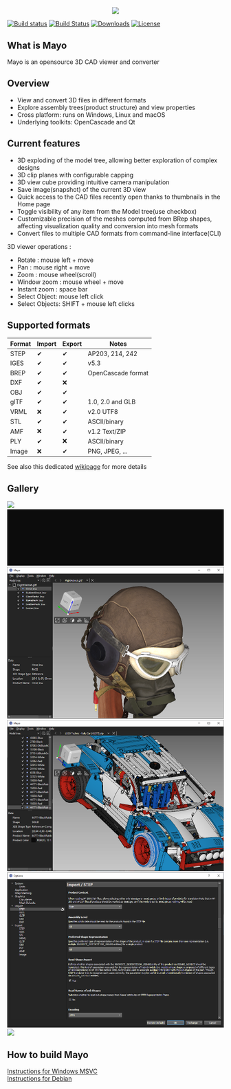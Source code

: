 <p align="center">
  <img src="images/appicon_256.png" width="200px" align="center" />
</p>

[![Build status](https://ci.appveyor.com/api/projects/status/6d1w0d6gw28npxpf?svg=true)](https://ci.appveyor.com/project/HuguesDelorme/mayo)
[![Build Status](https://img.shields.io/travis/fougue/mayo/develop.svg?logo=travis)](https://app.travis-ci.com/fougue/mayo)
[![Downloads](https://img.shields.io/github/downloads/fougue/mayo/total.svg)](https://github.com/fougue/mayo/releases)
[![License](https://img.shields.io/badge/license-BSD%202--clause-blue.svg)](https://github.com/fougue/mayo/blob/develop/LICENSE.txt)

## What is Mayo
Mayo is an opensource 3D CAD viewer and converter

## Overview
  * View and convert 3D files in different formats
  * Explore assembly trees(product structure) and view properties
  * Cross platform: runs on Windows, Linux and macOS
  * Underlying toolkits: OpenCascade and Qt

## Current features
  * 3D exploding of the model tree, allowing better exploration of complex designs
  * 3D clip planes with configurable capping
  * 3D view cube providing intuitive camera manipulation
  * Save image(snapshot) of the current 3D view
  * Quick access to the CAD files recently open thanks to thumbnails in the Home page
  * Toggle visibility of any item from the Model tree(use checkbox)
  * Customizable precision of the meshes computed from BRep shapes, affecting visualization quality and conversion into mesh formats
  * Convert files to multiple CAD formats from command-line interface(CLI)

3D viewer operations :
  * Rotate : mouse left + move
  * Pan : mouse right + move
  * Zoom : mouse wheel(scroll)
  * Window zoom : mouse wheel + move
  * Instant zoom : space bar
  * Select Object: mouse left click
  * Select Objects: SHIFT + mouse left clicks

## Supported formats
  Format  |  Import   |  Export  | Notes
----------|-----------|----------|------------------------------
STEP      |  &#10004; | &#10004; | AP203, 214, 242
IGES      |  &#10004; | &#10004; | v5.3
BREP      |  &#10004; | &#10004; | OpenCascade format
DXF       |  &#10004; | &#10060; |
OBJ       |  &#10004; | &#10004; |
glTF      |  &#10004; | &#10004; | 1.0, 2.0 and GLB
VRML      |  &#10060; | &#10004; | v2.0 UTF8
STL       |  &#10004; | &#10004; | ASCII/binary
AMF       |  &#10060; | &#10004; | v1.2 Text/ZIP
PLY       |  &#10004; | &#10060; | ASCII/binary
Image     |  &#10060; | &#10004; | PNG, JPEG, ...

See also this dedicated [wikipage](https://github.com/fougue/mayo/wiki/Supported-formats) for more details

## Gallery

<img src="doc/screencast_1.gif"/>

<img src="doc/screencast_cli.gif"/>

<img src="doc/screenshot_2.png"/>

<img src="doc/screenshot_3.png"/>

<img src="doc/screenshot_4.png"/>

<img src="doc/screenshot_5.png"/>

## How to build Mayo
[Instructions for Windows MSVC](https://github.com/fougue/mayo/wiki/Build-instructions-for-Windows-MSVC)  
[Instructions for Debian](https://github.com/fougue/mayo/wiki/Build-instructions-for-Debian)

